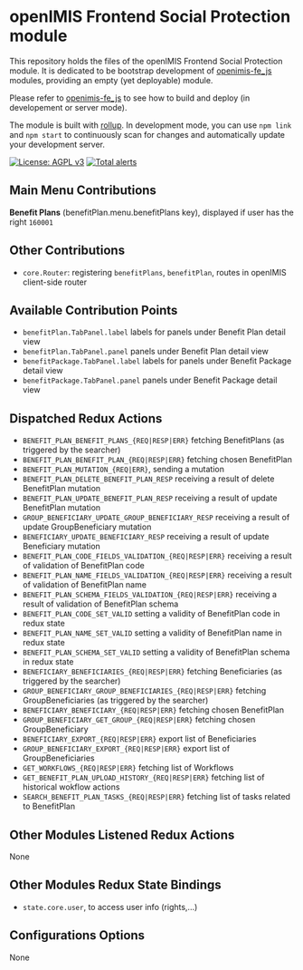 # openIMIS Frontend Social Protection module
This repository holds the files of the openIMIS Frontend Social Protection module.
It is dedicated to be bootstrap development of [openimis-fe_js](https://github.com/openimis/openimis-fe_js) modules, providing an empty (yet deployable) module.

Please refer to [openimis-fe_js](https://github.com/openimis/openimis-fe_js) to see how to build and deploy (in developement or server mode).

The module is built with [rollup](https://rollupjs.org/).
In development mode, you can use `npm link` and `npm start` to continuously scan for changes and automatically update your development server.

[![License: AGPL v3](https://img.shields.io/badge/License-AGPL%20v3-blue.svg)](https://www.gnu.org/licenses/agpl-3.0)
[![Total alerts](https://img.shields.io/lgtm/alerts/g/openimis/openimis-fe-social_protection_js.svg?logo=lgtm&logoWidth=18)](https://lgtm.com/projects/g/openimis/openimis-fe-social_protection_js/alerts/)

## Main Menu Contributions

  **Benefit Plans** (benefitPlan.menu.benefitPlans key), displayed if user has the right `160001`

## Other Contributions
* `core.Router`: registering `benefitPlans`, `benefitPlan`, routes in openIMIS client-side router

## Available Contribution Points
* `benefitPlan.TabPanel.label` labels for panels under Benefit Plan detail view
* `benefitPlan.TabPanel.panel` panels under Benefit Plan detail view
* `benefitPackage.TabPanel.label` labels for panels under Benefit Package detail view
* `benefitPackage.TabPanel.panel` panels under Benefit Package detail view

## Dispatched Redux Actions
* `BENEFIT_PLAN_BENEFIT_PLANS_{REQ|RESP|ERR}` fetching BenefitPlans (as triggered by the searcher)
* `BENEFIT_PLAN_BENEFIT_PLAN_{REQ|RESP|ERR}` fetching chosen BenefitPlan
* `BENEFIT_PLAN_MUTATION_{REQ|ERR}`, sending a mutation
* `BENEFIT_PLAN_DELETE_BENEFIT_PLAN_RESP` receiving a result of delete BenefitPlan mutation
* `BENEFIT_PLAN_UPDATE_BENEFIT_PLAN_RESP` receiving a result of update BenefitPlan mutation
* `GROUP_BENEFICIARY_UPDATE_GROUP_BENEFICIARY_RESP` receiving a result of update GroupBeneficiary mutation
* `BENEFICIARY_UPDATE_BENEFICIARY_RESP` receiving a result of update Beneficiary mutation
* `BENEFIT_PLAN_CODE_FIELDS_VALIDATION_{REQ|RESP|ERR}` receiving a result of validation of BenefitPlan code
* `BENEFIT_PLAN_NAME_FIELDS_VALIDATION_{REQ|RESP|ERR}` receiving a result of validation of BenefitPlan name
* `BENEFIT_PLAN_SCHEMA_FIELDS_VALIDATION_{REQ|RESP|ERR}` receiving a result of validation of BenefitPlan schema
* `BENEFIT_PLAN_CODE_SET_VALID` setting a validity of BenefitPlan code in redux state
* `BENEFIT_PLAN_NAME_SET_VALID` setting a validity of BenefitPlan name in redux state
* `BENEFIT_PLAN_SCHEMA_SET_VALID` setting a validity of BenefitPlan schema in redux state
* `BENEFICIARY_BENEFICIARIES_{REQ|RESP|ERR}` fetching Beneficiaries (as triggered by the searcher)
* `GROUP_BENEFICIARY_GROUP_BENEFICIARIES_{REQ|RESP|ERR}` fetching GroupBeneficiaries (as triggered by the searcher)
* `BENEFICIARY_BENEFICIARY_{REQ|RESP|ERR}` fetching chosen BenefitPlan
* `GROUP_BENEFICIARY_GET_GROUP_{REQ|RESP|ERR}` fetching chosen GroupBeneficiary
* `BENEFICIARY_EXPORT_{REQ|RESP|ERR}` export list of Beneficiaries
* `GROUP_BENEFICIARY_EXPORT_{REQ|RESP|ERR}` export list of GroupBeneficiaries
* `GET_WORKFLOWS_{REQ|RESP|ERR}` fetching list of Workflows
* `GET_BENEFIT_PLAN_UPLOAD_HISTORY_{REQ|RESP|ERR}` fetching list of historical wokflow actions
* `SEARCH_BENEFIT_PLAN_TASKS_{REQ|RESP|ERR}` fetching list of tasks related to BenefitPlan

## Other Modules Listened Redux Actions
None

## Other Modules Redux State Bindings
* `state.core.user`, to access user info (rights,...)

## Configurations Options
None
